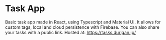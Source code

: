 # Task App

Basic task app made in React, using Typescript and Material UI.
It allows for custom tags, local and cloud persistence with Firebase.
You can also share your tasks with a public link.
Hosted at: https://tasks.durigan.jp/
